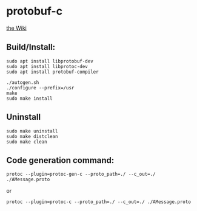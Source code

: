 # protobuf-c

[the Wiki](https://github.com/protobuf-c/protobuf-c/wiki)

## Build/Install:
```
sudo apt install libprotobuf-dev
sudo apt install libprotoc-dev
sudo apt install protobuf-compiler

./autogen.sh
./configure --prefix=/usr
make
sudo make install
```

## Uninstall
```
sudo make uninstall
sudo make distclean
sudo make clean
```

## Code generation command:
`protoc --plugin=protoc-gen-c --proto_path=./ --c_out=./ ./AMessage.proto`

or

`protoc --plugin=protoc-c --proto_path=./ --c_out=./ ./AMessage.proto`
